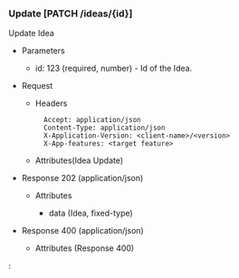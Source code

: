 ### Update [PATCH /ideas/{id}]

Update Idea

+ Parameters
    + id: 123 (required, number) - Id of the Idea.

+ Request
    + Headers

            Accept: application/json
            Content-Type: application/json
            X-Application-Version: <client-name>/<version>
            X-App-features: <target feature>
          
    + Attributes(Idea Update)

+ Response 202 (application/json)

    + Attributes
                
        + data (Idea, fixed-type)
        
+ Response 400 (application/json)
              
    + Attributes (Response 400)

:[](../error_responses.md)

